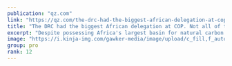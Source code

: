 ```yaml
---
publication: "qz.com"
link: "https://qz.com/the-drc-had-the-biggest-african-delegation-at-cop-not-1849815871"
title: "The DRC had the biggest African delegation at COP. Not all of them wanted to cut emissions."
excerpt: "Despite possessing Africa's largest basin for natural carbon capture, the DRC is licensing oil exploration companies to destroy it"
image: "https://i.kinja-img.com/gawker-media/image/upload/c_fill,f_auto,fl_progressive,g_center,h_675,pg_1,q_80,w_1200/e9b332377e61d768ae8eed96a0f12a7a.jpg"
group: pro
rank: 12
---
```

